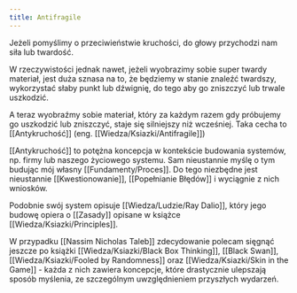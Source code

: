 ```yaml
---
title: Antifragile
---
```


Jeżeli pomyślimy o przeciwieństwie kruchości, do głowy przychodzi nam siła lub twardość. 

W rzeczywistości jednak nawet, jeżeli wyobrazimy sobie super twardy materiał, jest duża sznasa na to, że będziemy w stanie znaleźć twardszy, wykorzystać słaby punkt lub dźwignię, do tego aby go zniszczyć lub trwale uszkodzić.  
  
A teraz wyobraźmy sobie materiał, który za każdym razem gdy próbujemy go uszkodzić lub zniszczyć, staje się silniejszy niż wcześniej. Taka cecha to [[Antykruchość]] (eng. [[Wiedza/Ksiazki/Antifragile]])

[[Antykruchość]] to potężna koncepcja w kontekście budowania systemów, np. firmy lub naszego życiowego systemu. Sam nieustannie myślę o tym budując mój własny [[Fundamenty/Proces]]. Do tego niezbędne jest nieustannie [[Kwestionowanie]], [[Popełnianie Błędów]] i wyciągnie z nich wniosków. 

Podobnie swój system opisuje [[Wiedza/Ludzie/Ray Dalio]], który jego budowę opiera o [[Zasady]] opisane w książce [[Wiedza/Ksiazki/Principles]].

W przypadku [[Nassim Nicholas Taleb]] zdecydowanie polecam sięgnąć jeszcze po książki [[Wiedza/Ksiazki/Black Box Thinking]], [[Black Swan]], [[Wiedza/Ksiazki/Fooled by Randomness]] oraz [[Wiedza/Ksiazki/Skin in the Game]] - każda z nich zawiera koncepcje, które drastycznie ulepszają sposób myślenia, ze szczególnym uwzględnieniem przyszłych wydarzeń.